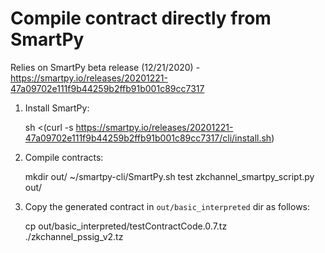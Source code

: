 Compile contract directly from SmartPy 
======================================

Relies on SmartPy beta release (12/21/2020) - https://smartpy.io/releases/20201221-47a09702e111f9b44259b2ffb91b001c89cc7317

1. Install SmartPy:

	sh <(curl -s https://smartpy.io/releases/20201221-47a09702e111f9b44259b2ffb91b001c89cc7317/cli/install.sh)

2. Compile contracts:

	mkdir out/
	~/smartpy-cli/SmartPy.sh test zkchannel_smartpy_script.py out/

3. Copy the generated contract in `out/basic_interpreted` dir as follows:

	cp out/basic_interpreted/testContractCode.0.7.tz ./zkchannel_pssig_v2.tz
